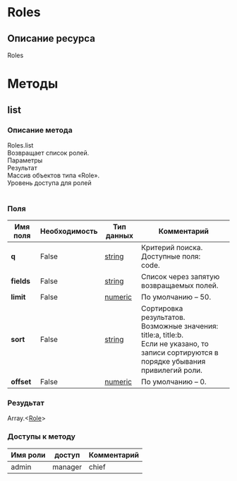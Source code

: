 
# Roles

## Описание ресурса
Roles<br/>
# Методы

## list

### Описание метода
Roles.list<br/>Возвращает список ролей.<br/>Параметры<br/>Результат<br/>Массив объектов типа «Role».<br/>Уровень доступа для ролей<br/><br/>
### Поля

| Имя поля | Необходимость | Тип данных | Комментарий |
|---|---|---|---|
|**q**|False|[string](/docs/types/string.md)|Критерий поиска.<br/>Доступные поля:<br/>code.<br/>|
|**fields**|False|[string](/docs/types/string.md)|Список через запятую возвращаемых полей.<br/>|
|**limit**|False|[numeric](/docs/types/numeric.md)|По умолчанию – 50.<br/>|
|**sort**|False|[string](/docs/types/string.md)|Сортировка результатов.<br/>Возможные значения:<br/>title:a, title:b.<br/>Если не указано, то записи сортируются в порядке убывания привилегий роли.<br/>|
|**offset**|False|[numeric](/docs/types/numeric.md)|По умолчанию – 0.<br/>|

### Резудьтат
Array.<[Role](/docs/types/Role.md)>
### Доступы к методу

| Имя роли | доступ | Комментарий |
|---|---|---|
|admin|manager|chief|chief_partner|operator|admin_partner